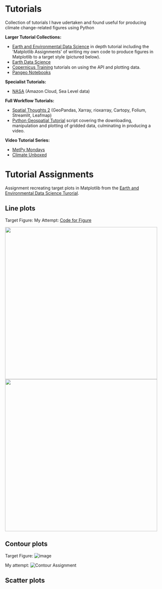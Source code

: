 # Tutorials

Collection of tutorials I have udertaken and found useful for producing climate change-related figures using Python

**Larger Tutorial Collections:**
- [Earth and Environmental Data Science](https://earth-env-data-science.github.io/assignments/more_matplotlib.html) in depth tutorial including the 'Matplotlib Assignments' of writing my own code to produce figures in Matplotlib to a target style (pictured below).
- [Earth Data Science](https://www.earthdatascience.org/)
- [Copernicus Training](https://github.com/ecmwf-projects/copernicus-training) tutorials on using the API and plotting data.
- [Pangeo Notebooks](http://gallery.pangeo.io/index.html)

**Specialist Tutorials:**

- [NASA](https://github.com/podaac/the-coding-club/blob/main/notebooks/Earthdata_webinar_20220727.ipynb) (Amazon Cloud, Sea Level data)

**Full Workflow Tutorials:**
- [Spatial Thoughts 2](https://courses.spatialthoughts.com/python-dataviz.html) (GeoPandas, Xarray, rioxarray, Cartopy, Folium, Streamlit, Leafmap)
- [Python Geospatial Tutorial](https://colab.research.google.com/drive/1B7gFBSr0eoZ5IbsA0lY8q3XL8n-3BOn4#scrollTo=sOFhBVx_fQcY) script covering the downloading, manipulation and plotting of gridded data, culminating in producing a video.

**Video Tutorial Series:**
- [MetPy Mondays](https://www.youtube.com/playlist?list=PLQut5OXpV-0ir4IdllSt1iEZKTwFBa7kO)
- [Climate Unboxed](https://www.youtube.com/channel/UC94xkaJn1NkxR4trAfVArbg)

# Tutorial Assignments

Assignment recreating target plots in Matplotlib from the [Earth and Environmental Data Science Turorial](https://earth-env-data-science.github.io/assignments/more_matplotlib.html).

## Line plots

Target Figure:       My Attempt:    [Code for Figure](https://github.com/danhooke/tutorials/blob/main/Matplotlib%20Assignments.ipynb)

<img src="https://user-images.githubusercontent.com/44374383/183218089-58e62581-8ef0-458c-8dba-b25565fca5df.png" width="500" /> <img src="https://user-images.githubusercontent.com/44374383/183218167-96ba7e88-43f0-4035-a5c2-08a2055b56a1.png" width="500" />



## Contour plots

Target Figure:
![image](https://user-images.githubusercontent.com/44374383/182443773-0c7b05b0-d361-4b3f-b5e2-c285efe9be1a.png)

My attempt:
![Contour Assignment](https://user-images.githubusercontent.com/44374383/182443702-2d0d1500-8b36-4bd2-ab47-a0773a72e534.png)

## Scatter plots




